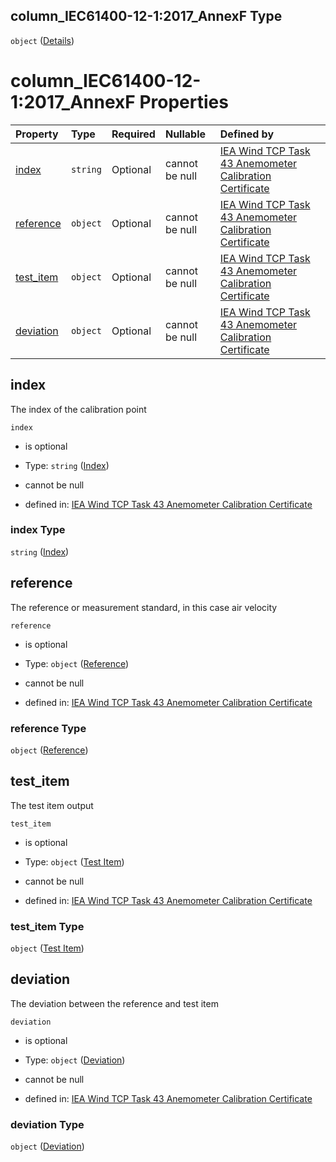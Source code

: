 ## column_IEC61400-12-1:2017\_AnnexF Type

`object` ([Details](iea43\_anemometer_calibration-definitions-column_iec61400-12-12017\_annexf.md))

# column_IEC61400-12-1:2017\_AnnexF Properties

| Property                | Type     | Required | Nullable       | Defined by                                                                                                                                                                                                                                                                                                                                                                                          |
| :---------------------- | :------- | :------- | :------------- | :-------------------------------------------------------------------------------------------------------------------------------------------------------------------------------------------------------------------------------------------------------------------------------------------------------------------------------------------------------------------------------------------------- |
| [index](#index)         | `string` | Optional | cannot be null | [IEA Wind TCP Task 43 Anemometer Calibration Certificate](iea43_anemometer_calibration-definitions-column_iec61400-12-12017_annexf-properties-index.md "https://raw.githubusercontent.com/IEA-Task-43/digital_wra_data_standard/calibration_schema/digital_calibration_certificate/schema/iea43_anemometer_calibration.schema.json#/definitions/column_IEC61400-12-1:2017_AnnexF/properties/index") |
| [reference](#reference) | `object` | Optional | cannot be null | [IEA Wind TCP Task 43 Anemometer Calibration Certificate](iea43_anemometer_calibration-definitions-quantity.md "https://raw.githubusercontent.com/IEA-Task-43/digital_wra_data_standard/calibration_schema/digital_calibration_certificate/schema/iea43_anemometer_calibration.schema.json#/definitions/column_IEC61400-12-1:2017_AnnexF/properties/reference")                                     |
| [test_item](#test_item) | `object` | Optional | cannot be null | [IEA Wind TCP Task 43 Anemometer Calibration Certificate](iea43_anemometer_calibration-definitions-quantity.md "https://raw.githubusercontent.com/IEA-Task-43/digital_wra_data_standard/calibration_schema/digital_calibration_certificate/schema/iea43_anemometer_calibration.schema.json#/definitions/column_IEC61400-12-1:2017_AnnexF/properties/test_item")                                     |
| [deviation](#deviation) | `object` | Optional | cannot be null | [IEA Wind TCP Task 43 Anemometer Calibration Certificate](iea43_anemometer_calibration-definitions-quantity.md "https://raw.githubusercontent.com/IEA-Task-43/digital_wra_data_standard/calibration_schema/digital_calibration_certificate/schema/iea43_anemometer_calibration.schema.json#/definitions/column_IEC61400-12-1:2017_AnnexF/properties/deviation")                                     |

## index

The index of the calibration point

`index`

*   is optional

*   Type: `string` ([Index](iea43\_anemometer_calibration-definitions-column_iec61400-12-12017\_annexf-properties-index.md))

*   cannot be null

*   defined in: [IEA Wind TCP Task 43 Anemometer Calibration Certificate](iea43\_anemometer_calibration-definitions-column_iec61400-12-12017\_annexf-properties-index.md "https://raw.githubusercontent.com/IEA-Task-43/digital_wra_data_standard/calibration_schema/digital_calibration_certificate/schema/iea43\_anemometer_calibration.schema.json#/definitions/column_IEC61400-12-1:2017\_AnnexF/properties/index")

### index Type

`string` ([Index](iea43\_anemometer_calibration-definitions-column_iec61400-12-12017\_annexf-properties-index.md))

## reference

The reference or measurement standard, in this case air velocity

`reference`

*   is optional

*   Type: `object` ([Reference](iea43\_anemometer_calibration-definitions-quantity.md))

*   cannot be null

*   defined in: [IEA Wind TCP Task 43 Anemometer Calibration Certificate](iea43\_anemometer_calibration-definitions-quantity.md "https://raw.githubusercontent.com/IEA-Task-43/digital_wra_data_standard/calibration_schema/digital_calibration_certificate/schema/iea43\_anemometer_calibration.schema.json#/definitions/column_IEC61400-12-1:2017\_AnnexF/properties/reference")

### reference Type

`object` ([Reference](iea43\_anemometer_calibration-definitions-quantity.md))

## test_item

The test item output

`test_item`

*   is optional

*   Type: `object` ([Test Item](iea43\_anemometer_calibration-definitions-quantity.md))

*   cannot be null

*   defined in: [IEA Wind TCP Task 43 Anemometer Calibration Certificate](iea43\_anemometer_calibration-definitions-quantity.md "https://raw.githubusercontent.com/IEA-Task-43/digital_wra_data_standard/calibration_schema/digital_calibration_certificate/schema/iea43\_anemometer_calibration.schema.json#/definitions/column_IEC61400-12-1:2017\_AnnexF/properties/test_item")

### test_item Type

`object` ([Test Item](iea43\_anemometer_calibration-definitions-quantity.md))

## deviation

The deviation between the reference and test item

`deviation`

*   is optional

*   Type: `object` ([Deviation](iea43\_anemometer_calibration-definitions-quantity.md))

*   cannot be null

*   defined in: [IEA Wind TCP Task 43 Anemometer Calibration Certificate](iea43\_anemometer_calibration-definitions-quantity.md "https://raw.githubusercontent.com/IEA-Task-43/digital_wra_data_standard/calibration_schema/digital_calibration_certificate/schema/iea43\_anemometer_calibration.schema.json#/definitions/column_IEC61400-12-1:2017\_AnnexF/properties/deviation")

### deviation Type

`object` ([Deviation](iea43\_anemometer_calibration-definitions-quantity.md))
